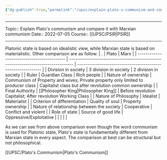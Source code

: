 ```yaml
---
{"dg-publish":true,"permalink":"/upsc/explain-plato-s-communism-and-compare-it-with-marxian-communism/","dgHomeLink":true,"dgPassFrontmatter":false}
---
```


----
Topic:: Explain Plato's communism and compare it with Marxian communism
Date:: 2022-07-05
Course:: [[UPSC/PSIR|PSIR]] 

----
Platonic state is based on idealistic view, while Marxian state is based on materialistic. Other comparison are as follow.
| .                                          | Plato                                                                            | Marx                                                         |
| ------------------------------------------ | -------------------------------------------------------------------------------- | ------------------------------------------------------------ |
| Division in society                        | 3 division in society                                                            | 2 division in society                                        |
| Ruler                                      | Guardian Class                                                                   | Rich people                                                  |
| Nature of ownership                        | Communism of Property and wives; Private property only limited to producer class | Capitalist class  but after revolution common ownership      |
| Final Authority                            | [[Philosopher King|Philosopher King]]                                                             | Before revolution Capitalist; After revolution Working Class |
| Nature of Philosophy                       | Idealist                                                                         | Materialist                                                  |
| Criterion of differentiation               | Quality of soul                                                                  | Property ownership                                           |
| Nature of relationship between the society | Cooperative                                                                      | Conflict and violent                                         |
| Role of state                              | Source of good life                                                              | Oppressive/Exploitative                                      |
|                                            |                                                                                  |                                                              |

As we can see from above comparison even though the word communism is used for Platonic state, Plato's state is fundamentally different from Marxian state in every aspect. The comparison at best can be structural but not philosophical. 

[[UPSC/Plato's Communism|Plato's Communism]]